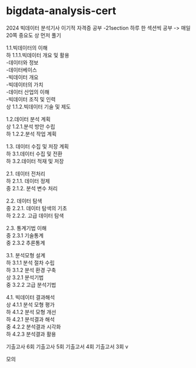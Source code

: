 # bigdata-analysis-cert
2024 빅데이터 분석기사 이기적 자격증 공부
-21section 하루 한 섹션씩 공부 -> 매일 20쪽
중요도 상 먼저 풀기

1.1.빅데이터의 이해  
하 1.1.1.빅데이터 개요 및 활용  
  -데이터와 정보  
  -데이터베이스  
  -빅데이터 개요  
  -빅데이터의 가치  
  -데이터 산업의 이해  
  -빅데이터 조직 및 인력  
상 1.1.2.빅데이터 기술 및 제도  
  
1.2.데이터 분석 계획  
상 1.2.1.분석 방안 수립  
하 1.2.2.분석 작업 계획  

1.3. 데이터 수집 및 저장 계획  
하 3.1.데이터 수집 및 전환  
하 3.2.데이터 적재 및 저장  

2.1. 데이터 전처리  
하 2.1.1. 데이터 정제  
중 2.1.2. 분석 변수 처리

2.2. 데이터 탐색  
중 2.2.1. 데이터 탐색의 기초  
하 2.2.2. 고급 데이터 탐색  

2.3. 통계기법 이해  
중 2.3.1 기술통계  
중 2.3.2 추론통계  

3.1. 분석모형 설계  
하 3.1.1 분석 절차 수립  
하 3.1.2 분석 환경 구축  
상 3.2.1 분석기법  
중 3.2.2 고급 분석기법  

4.1. 빅데이터 결과해석  
상 4.1.1 분석 모형 평가  
하 4.1.2 분석 모형 개선  
하 4.2.1 분석결과 해석  
중 4.2.2 분석결과 시각화  
하 4.2.3 분석결과 활용  

기출고사 6회 
기출고사 5회 
기출고서 4회 
기출고서 3회 v

모의
